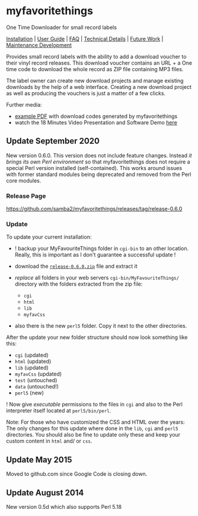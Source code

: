 # myfavoritethings
One Time Downloader for small record labels


[Installation](documentation/Installation.md) | [User Guide](documentation/UserGuide.md) | [FAQ](documentation/FrequentlyAskedQuestions.md) | [Technical Details](documentation/TechnicalDetails.md) | [Future Work](documentation/FutureWork.md) | [Maintenance Development](documentation/MaintenanceDev.md)

Provides small record labels with the ability to add a download voucher to their vinyl record releases. This download voucher contains an URL + a One time code to download the whole record as ZIP file containing MP3 files.

The label owner can create new download projects and manage existing downloads by the help of a web interface. Creating a new download project as well as producing the vouchers is just a matter of a few clicks.

Further media:
* [example PDF](documentation/exampleVouchers.pdf) with download codes generated by myfavoritethings
* watch the 18 Minutes Video Presentation and Software Demo [here](http://vimeo.com/15281130)


## Update September 2020
New version 0.6.0. This version does not include feature changes. Instead *it brings its own Perl environment* so that myfavoritethings does not require a special Perl version installed (self-contained). This works around issues with former standard modules being deprecated and removed from the Perl core modules.

### Release Page
https://github.com/samba2/myfavoritethings/releases/tag/release-0.6.0

### Update
To update your current installation:
* ! backup your MyFavouriteThings folder in `cgi-bin` to an other location. Really, this is important as I don't guarantee a successful update !
* download the [`release-0.6.0.zip`](https://github.com/samba2/myfavoritethings/releases/tag/release-0.6.0) file and extract it
* *replace* all folders in your web servers `cgi-bin/MyFavouriteThings/` directory with the folders extracted from the zip file:
    * `cgi` 
    * `html`
    * `lib` 
    * `myfavCss`

* also there is the new `perl5` folder. Copy it next to the other directories.

After the update your new folder structure should now look something like this:
* `cgi` (updated)
* `html` (updated)
* `lib` (updated)
* `myfavCss` (updated)
* `test` (untouched)
* `data` (untouched!) 
* `perl5` (new)

! Now give *executable* permissions to the files in `cgi` and also to the Perl interpreter itself located at `perl5/bin/perl`.

Note: For those who have customized the CSS and HTML over the years: The only changes for this update where done in the `lib`, `cgi` and `perl5` directories. You should also be fine to update only these and keep your custom content in `html` and/ or `css`.

## Update May 2015
Moved to github.com since Google Code is closing down.

## Update August 2014
New version 0.5d which also supports Perl 5.18 
